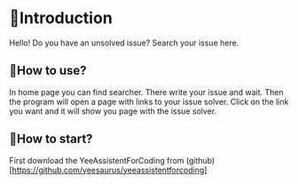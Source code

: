 
# 🦖Introduction
   Hello! Do you have an unsolved issue? Search your issue here.
   
## 🦕How to use?
  In home page you can find searcher. There write your issue and wait. Then the program will open a page with links to your issue solver. Click on the link you want and it will     show you page with the issue solver.

## 🦕How to start?
   First download the YeeAssistentForCoding from (github)[https://github.com/yeesaurus/yeeassistentforcoding]

